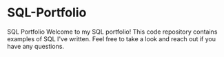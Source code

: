 # SQL-Portfolio
SQL Portfolio
Welcome to my SQL portfolio! This code repository contains examples of SQL I've written. Feel free to take a look and reach out if you have any questions.
